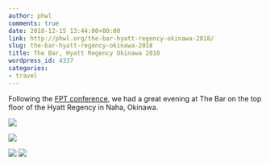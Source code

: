 ```yaml
---
author: phwl
comments: true
date: 2018-12-15 13:44:00+00:00
link: http://phwl.org/the-bar-hyatt-regency-okinawa-2018/
slug: the-bar-hyatt-regency-okinawa-2018
title: The Bar, Hyatt Regency Okinawa 2018
wordpress_id: 4337
categories:
- travel
---
```


Following the [FPT conference](http://icfpt.org), we had a great evening at The Bar on the top floor of the Hyatt Regency in Naha, Okinawa.

[![](http://phwl.org/wp-content/uploads/2018/12/DSCF5869.jpg)](http://phwl.org/wp-content/uploads/2018/12/DSCF5869.jpg)

<!-- more -->

[![](http://phwl.org/wp-content/uploads/2018/12/DSCF5878.jpg)](http://phwl.org/wp-content/uploads/2018/12/DSCF5878.jpg)

[![](http://phwl.org/wp-content/uploads/2018/12/DSCF5865.jpg)](http://phwl.org/wp-content/uploads/2018/12/DSCF5865.jpg) [![](http://phwl.org/wp-content/uploads/2018/12/DSCF5871.jpg)](http://phwl.org/wp-content/uploads/2018/12/DSCF5871.jpg)

